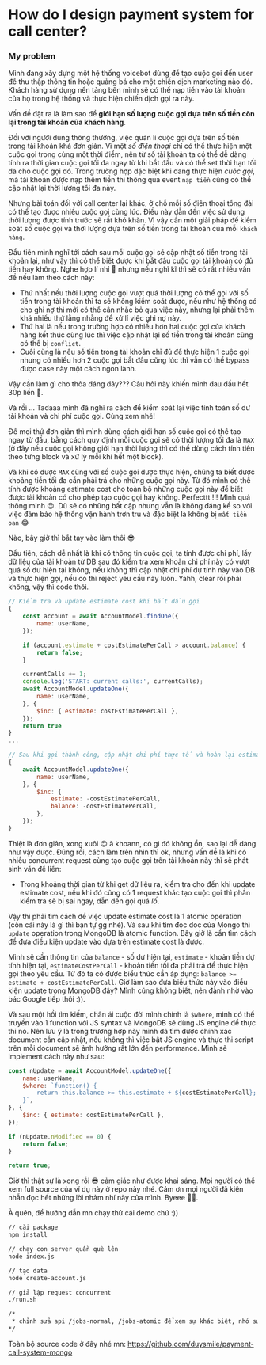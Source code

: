 # How do I design payment system for call center?

### My problem

Mình đang xây dựng một hệ thống voicebot dùng để tạo cuộc gọi đến user để thu thập thông tin hoặc quảng bá cho một chiến dịch marketing nào đó. Khách hàng sử dụng nền tảng bên mình sẽ có thể nạp tiền vào tài khoản của họ trong hệ thống và thực hiện chiến dịch gọi ra này.

Vấn đề đặt ra là làm sao để **giới hạn số lượng cuộc gọi dựa trên số tiền còn lại trong tài khoản của khách hàng**.

Đối với người dùng thông thường, việc quản lí cuộc gọi dựa trên số tiền trong tài khoản khá đơn giản. Vì một *số điện thoại* chỉ có thể thực hiện một cuộc gọi trong cùng một thời điểm, nên từ số tài khoản ta có thể dễ dàng tính ra thời gian cuộc gọi tối đa ngay từ khi bắt đầu và có thể set thời hạn tối đa cho cuộc gọi đó. Trong trường hợp đặc biệt khi đang thực hiện *cuộc gọi*, mà tài khoản được nạp thêm tiền thì thông qua event `nạp tiền` cũng có thể cập nhật lại thời lượng tối đa này.

Nhưng bài toán đối với call center lại khác, ở chỗ mỗi số điện thoại tổng đài có thể tạo được nhiều cuộc gọi cùng lúc. Điều này dẫn đến việc sử dụng thời lượng được tính trước sẽ rất khó khăn. Vì vậy cần một giải pháp để kiểm soát số cuộc gọi và thời lượng dựa trên số tiền trong tài khoản của mỗi `khách hàng`.

Đầu tiên mình nghĩ tới cách sau mỗi cuộc gọi sẽ cập nhật số tiền trong tài khoản lại, như vậy thì có thể biết được khi bắt đầu cuộc gọi tài khoản có đủ tiền hay không. Nghe hợp lí nhỉ 🤔 nhưng nếu nghĩ kĩ thì sẽ có rất nhiều vấn đề nếu làm theo cách này:
- Thứ nhất nếu thời lượng cuộc gọi vượt quá thời lượng có thể gọi với số tiền trong tài khoản thì ta sẽ không kiểm soát được, nếu như hệ thống có cho ghi nợ thì mới có thể cân nhắc bỏ qua việc này, nhưng lại phải thêm khá nhiều thứ lằng nhằng để xử lí việc ghi nợ này.
- Thứ hai là nếu trong trường hợp có nhiều hơn hai cuộc gọi của khách hàng kết thúc cùng lúc thì việc cập nhật lại số tiền trong tài khoản cũng có thể bị `conflict`.
- Cuối cùng là nếu số tiền trong tài khoản chỉ đủ để thực hiện 1 cuộc gọi nhưng có nhiều hơn 2 cuộc gọi bắt đầu cũng lúc thì vẫn có thể bypass được case này một cách ngon lành.

Vậy cần làm gì cho thỏa đáng đây??? Câu hỏi này khiến mình đau đầu hết 30p liền 🤯.

Và rồi ... Tadaaa mình đã nghĩ ra cách để kiểm soát lại việc tính toán số dư tài khoản và chi phí cuộc gọi.
Cùng xem nhé!

Để mọi thứ đơn giản thì mình dùng cách giới hạn số cuộc gọi có thể tạo ngay từ đầu, bằng cách quy định mỗi cuộc gọi sẽ có thời lượng tối đa là `MAX` (ở đây nếu cuộc gọi không giới hạn thời lượng thì có thể dùng cách tính tiền theo từng block và xử lý mỗi khi hết một block).

Và khi có được `MAX` cùng với số cuộc gọi được thực hiện, chúng ta biết được khoảng tiền tối đa cần phải trả cho những cuộc gọi này. Từ đó mình có thể tính được khoảng estimate cost cho toàn bộ những cuộc gọi này để biết được tài khoản có cho phép tạo cuộc gọi hay không. Perfecttt !!! Mình quá thông minh 😌. Dù sẽ có những bất cập nhưng vẫn là không đáng kể so với việc đảm bảo hệ thống vận hành trơn tru và đặc biệt là không bị `mất tiền oan` 😂

Nào, bây giờ thì bắt tay vào làm thôi 😎

Đầu tiên, cách dễ nhất là khi có thông tin cuộc gọi, ta tính được chi phí, lấy dữ liệu của tài khoản từ DB sau đó kiểm tra xem khoản chi phí này có vượt quá số dư hiện tại không, nếu không thì cập nhật chi phí dự tính này vào DB và thực hiện gọi, nếu có thì reject yêu cầu này luôn. Yahh, clear rồi phải không, vậy thì code thôi.

~~~js
// Kiểm tra và update estimate cost khi bắt đầu gọi
{
	const account = await AccountModel.findOne({
		name: userName,
	});

	if (account.estimate + costEstimatePerCall > account.balance) {
		return false;
	}

	currentCalls += 1;
	console.log('START: current calls:', currentCalls);
	await AccountModel.updateOne({
		name: userName,
	}, {
		$inc: { estimate: costEstimatePerCall },
	});
	return true
}
...

// Sau khi gọi thành công, cập nhật chi phí thực tế và hoàn lại estimate cost
{
	await AccountModel.updateOne({
		name: userName,
	}, {
		$inc: {
			estimate: -costEstimatePerCall,
			balance: -costEstimatePerCall,
		},
	});
}
~~~

Thiệt là đơn giản, xong xuôi 😌 à khoann, có gì đó không ổn, sao lại dễ dàng như vậy được.
Đúng rồi, cách làm trên nhìn thì ok, nhưng vấn đề là khi có nhiều concurrent request cùng tạo cuộc gọi trên tài khoản này thì sẽ phát sinh vấn đề liền:
- Trong khoảng thời gian từ khi get dữ liệu ra, kiểm tra cho đến khi update estimate cost, nếu khi đó cũng có 1 request khác tạo cuộc gọi thì phần kiểm tra sẽ bị sai ngay, dẫn đến gọi quá *lố*.

Vậy thì phải tìm cách để việc update estimate cost là 1 atomic operation (còn cái này là gì thì bạn tự gg nhé). Và sau khi tìm đọc doc của Mongo thì `update` operation trong MongoDB là atomic function. Bây giờ là cần tìm cách để đưa điều kiện update vào dựa trên estimate cost là được.

Mình sẽ cần thông tin của `balance` - số dư hiện tại, `estimate` - khoản tiền dự tính hiện tại, `estimateCostPerCall` - khoản tiền tối đa phải trả để thực hiện gọi theo yêu cầu. Từ đó ta có được biểu thức cần áp dụng: `balance >= estimate + costEstimatePerCall`. Giờ làm sao đưa biểu thức này vào điều kiện update trong MongoDB đây? Mình cũng không biết, nên đành nhờ vào bác Google tiếp thôi :)).

Và sau một hồi tìm kiếm, chân ái cuộc đời mình chính là `$where`, mình có thể truyền vào 1 function với JS syntax và MongoDB sẽ dùng JS engine để thực thi nó. Nên lưu ý là trong trường hợp này mình đã tìm được chính xác document cần cập nhật, nếu không thì việc bật JS engine và thực thi script trên mỗi document sẽ ảnh hưởng rất lớn đến performance. Mình sẽ implement cách này như sau:
~~~js
const nUpdate = await AccountModel.updateOne({
	name: userName,
	$where: `function() {
		return this.balance >= this.estimate + ${costEstimatePerCall};
	}`,
}, {
	$inc: { estimate: costEstimatePerCall },
});

if (nUpdate.nModified == 0) {
	return false;
}

return true;
~~~

Giờ thì thật sự là xong rồi 😎 cảm giác như được khai sáng. Mọi người có thể xem full source của ví dụ này ở repo này nhé. Cảm ơn mọi người đã kiên nhẫn đọc hết những lời nhảm nhí này của mình. Byeee 👮‍♀️.

À quên, để hướng dẫn mn chạy thử cái demo chứ :))
~~~bash
// cài package
npm install

// chạy con server quần què lên
node index.js

// tạo data
node create-account.js

// giả lập request concurrent
./run.sh

/*
 * chỉnh sửa api /jobs-normal, /jobs-atomic để xem sự khác biệt, nhớ sửa data trong DB lại nhé, mình lười lắm nên ko viết sẵn đâu 😌
*/
~~~

Toàn bộ source code ở đây nhé mn: https://github.com/duysmile/payment-call-system-mongo
